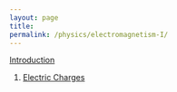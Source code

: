 ```yaml
---
layout: page
title:
permalink: /physics/electromagnetism-I/
---
```

<a class="page-link" href="/zestymath.github.io/physics/electromagnetism-I/introduction">Introduction </a>
<ol>
    <li>  <a class="page-link" href="/zestymath.github.io/physics/electromagnetism-I/"> Electric Charges </a> </li>
</ol>
